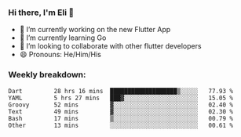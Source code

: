### Hi there, I'm Eli 👋
- 🔭 I’m currently working on the new Flutter App
- 🌱 I’m currently learning Go
- 🦄 I’m looking to collaborate with other flutter developers
- 😄 Pronouns: He/Him/His

### Weekly breakdown:
<!--START_SECTION:waka-->

```text
Dart         28 hrs 16 mins  ███████████████████▒░░░░░   77.93 %
YAML         5 hrs 27 mins   ███▓░░░░░░░░░░░░░░░░░░░░░   15.05 %
Groovy       52 mins         ▓░░░░░░░░░░░░░░░░░░░░░░░░   02.40 %
Text         49 mins         ▓░░░░░░░░░░░░░░░░░░░░░░░░   02.30 %
Bash         17 mins         ▒░░░░░░░░░░░░░░░░░░░░░░░░   00.79 %
Other        13 mins         ░░░░░░░░░░░░░░░░░░░░░░░░░   00.61 %
```

<!--END_SECTION:waka-->
